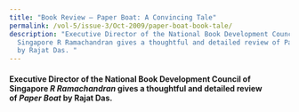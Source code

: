```yaml
---
title: "Book Review – Paper Boat: A Convincing Tale"
permalink: /vol-5/issue-3/Oct-2009/paper-boat-book-tale/
description: "Executive Director of the National Book Development Council of
  Singapore R Ramachandran gives a thoughtful and detailed review of Paper Boat
  by Rajat Das. "
---
```


#### Executive Director of the National Book Development Council of Singapore _R Ramachandran_ gives a thoughtful and detailed review of _Paper Boat_ by Rajat Das.